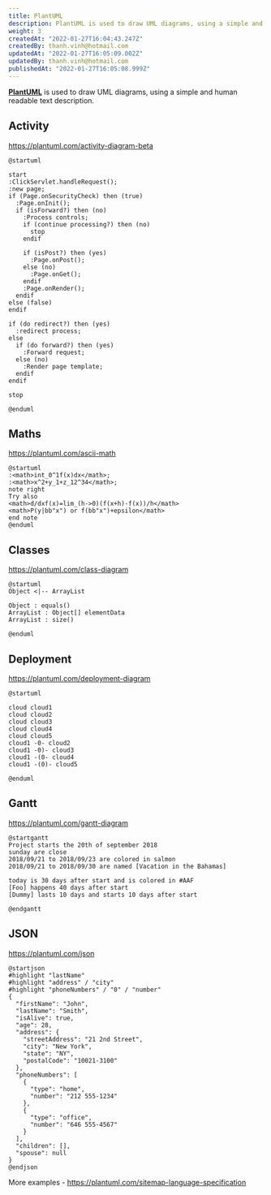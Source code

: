 ```yaml
---
title: PlantUML
description: PlantUML is used to draw UML diagrams, using a simple and human readable text description.
weight: 3
createdAt: "2022-01-27T16:04:43.247Z"
createdBy: thanh.vinh@hotmail.com
updatedAt: "2022-01-27T16:05:09.002Z"
updatedBy: thanh.vinh@hotmail.com
publishedAt: "2022-01-27T16:05:08.999Z"
---
```


[**PlantUML**](https://plantuml.com/) is used to draw UML diagrams, using a simple and human readable text description.

## Activity

https://plantuml.com/activity-diagram-beta

```plantuml
@startuml

start
:ClickServlet.handleRequest();
:new page;
if (Page.onSecurityCheck) then (true)
  :Page.onInit();
  if (isForward?) then (no)
    :Process controls;
    if (continue processing?) then (no)
      stop
    endif

    if (isPost?) then (yes)
      :Page.onPost();
    else (no)
      :Page.onGet();
    endif
    :Page.onRender();
  endif
else (false)
endif

if (do redirect?) then (yes)
  :redirect process;
else
  if (do forward?) then (yes)
    :Forward request;
  else (no)
    :Render page template;
  endif
endif

stop

@enduml
```

## Maths

https://plantuml.com/ascii-math

```plantuml
@startuml
:<math>int_0^1f(x)dx</math>;
:<math>x^2+y_1+z_12^34</math>;
note right
Try also
<math>d/dxf(x)=lim_(h->0)(f(x+h)-f(x))/h</math>
<math>P(y|bb"x") or f(bb"x")+epsilon</math>
end note
@enduml
```

## Classes

https://plantuml.com/class-diagram

```plantuml
@startuml
Object <|-- ArrayList

Object : equals()
ArrayList : Object[] elementData
ArrayList : size()

@enduml
```

## Deployment

https://plantuml.com/deployment-diagram

```plantuml
@startuml

cloud cloud1
cloud cloud2
cloud cloud3
cloud cloud4
cloud cloud5
cloud1 -0- cloud2
cloud1 -0)- cloud3
cloud1 -(0- cloud4
cloud1 -(0)- cloud5

@enduml
```

## Gantt

https://plantuml.com/gantt-diagram

```plantuml
@startgantt
Project starts the 20th of september 2018
sunday are close
2018/09/21 to 2018/09/23 are colored in salmon
2018/09/21 to 2018/09/30 are named [Vacation in the Bahamas]

today is 30 days after start and is colored in #AAF
[Foo] happens 40 days after start
[Dummy] lasts 10 days and starts 10 days after start

@endgantt
```

## JSON

https://plantuml.com/json

```plantuml
@startjson
#highlight "lastName"
#highlight "address" / "city"
#highlight "phoneNumbers" / "0" / "number"
{
  "firstName": "John",
  "lastName": "Smith",
  "isAlive": true,
  "age": 28,
  "address": {
    "streetAddress": "21 2nd Street",
    "city": "New York",
    "state": "NY",
    "postalCode": "10021-3100"
  },
  "phoneNumbers": [
    {
      "type": "home",
      "number": "212 555-1234"
    },
    {
      "type": "office",
      "number": "646 555-4567"
    }
  ],
  "children": [],
  "spouse": null
}
@endjson
```

More examples - https://plantuml.com/sitemap-language-specification

